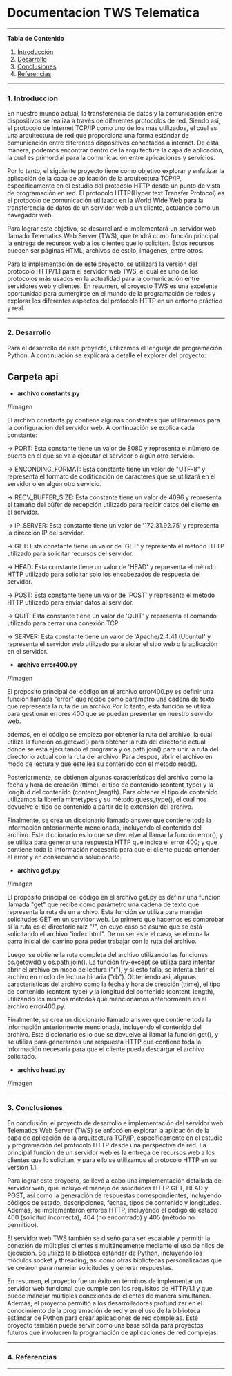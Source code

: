 # **Documentacion TWS Telematica**

*******

**Tabla de Contenido**

1. [Introducción](#introduction)
2. [Desarrollo](#development)
3. [Conclusiones](#conclusion) 
4. [Referencias](#references)<br>

*******

<div id='introduction'/> 

### **1. Introduccion**
En nuestro mundo actual, la transferencia de datos y la comunicación entre dispositivos se realiza a través de diferentes protocolos de red. Siendo  así, el protocolo de internet TCP/IP como uno de los más utilizados, el cual es una arquitectura de red que proporciona una forma estándar de comunicación entre diferentes dispositivos conectados a internet. De esta manera, podemos encontrar dentro de la arquitectura la capa de aplicación, la cual es primordial para la comunicación entre aplicaciones y servicios.

Por lo tanto, el siguiente proyecto tiene como objetivo explorar y enfatizar la aplicación de la capa de aplicación de la arquitectura TCP/IP, específicamente en el estudio del protocolo HTTP desde un punto de vista de programación en red. El protocolo HTTP(Hyper text Transfer Protocol) es el protocolo de comunicación utilizado en la World  Wide Web para la transferencia de datos de un servidor web a un cliente, actuando como un navegador web.

Para lograr este objetivo, se desarrollará e implementará un servidor web llamado Telematics Web Server (TWS), que tendrá como función principal la entrega de recursos web a los clientes que lo soliciten. Estos recursos pueden ser páginas HTML, archivos de estilo, imágenes, entre otros.

Para la implementación de este proyecto, se utilizará la versión del protocolo HTTP/1.1 para el servidor web TWS; el cual es uno de los protocolos más usados en la actualidad para la comunicación entre servidores web y clientes. En resumen, el proyecto TWS es una excelente oportunidad para sumergirse en el mundo de la programación de redes y explorar los diferentes aspectos del protocolo HTTP en un entorno práctico y real.
*******

<div id='development'/> 

### **2. Desarrollo**
Para el desarrollo de este proyecto, utilizamos el lenguaje de programación Python. A continuación se explicará a detalle el explorer del proyecto: 

## Carpeta api 

- **archivo constants.py**

//imagen 

El archivo constants.py contiene algunas constantes que utilizaremos para la configuracion del servidor web. A continuación se explica cada constante:

-> PORT: Esta constante tiene un valor de 8080 y representa el número de puerto en el que se va a ejecutar el servidor o algún otro servicio.

-> ENCONDING_FORMAT: Esta constante tiene un valor de "UTF-8" y representa el formato de codificación de caracteres que se utilizará en el servidor o en algún otro servicio.

-> RECV_BUFFER_SIZE: Esta constante tiene un valor de 4096 y representa el tamaño del búfer de recepción utilizado para recibir datos del cliente en el servidor.

-> IP_SERVER: Esta constante tiene un valor de '172.31.92.75' y representa la dirección IP del servidor.

-> GET: Esta constante tiene un valor de 'GET' y representa el método HTTP utilizado para solicitar recursos del servidor.

-> HEAD: Esta constante tiene un valor de 'HEAD' y representa el método HTTP utilizado para solicitar solo los encabezados de respuesta del servidor.

-> POST: Esta constante tiene un valor de 'POST' y representa el método HTTP utilizado para enviar datos al servidor.

-> QUIT: Esta constante tiene un valor de 'QUIT' y representa el comando utilizado para cerrar una conexión TCP.

-> SERVER: Esta constante tiene un valor de 'Apache/2.4.41 (Ubuntu)' y representa el servidor web utilizado para alojar el sitio web o la aplicación en el servidor.



- **archivo error400.py**

//imagen

El proposito principal del código en el archivo error400.py es definir una función llamada "error" que recibe como parámetro una cadena de texto que representa la ruta de un archivo.Por lo tanto,  esta función se utiliza para gestionar errores 400 que se puedan presentar en nuestro servidor web.

ademas, en el código se empieza por obtener la ruta del archivo, la cual utiliza la función os.getcwd() para obtener la ruta del directorio actual donde se está ejecutando el programa y os.path.join() para unir la ruta del directorio actual con la ruta del archivo. Para despue, abrir el archivo en modo de lectura y que este lea su contenido con el método read().

Posteriormente, se obtienen algunas características del archivo como la fecha y hora de creación (ttime), el tipo de contenido (content_type) y la longitud del contenido (content_length). Para obtener el tipo de contenido utilizamos la librería mimetypes y su método guess_type(), el cual nos devuelve el tipo de contenido a partir de la extensión del archivo.

Finalmente, se crea un diccionario llamado answer que contiene toda la información anteriormente mencionada, incluyendo el contenido del archivo. Este diccionario es lo que se devuelve al llamar la función error(), y se utiliza para generar una respuesta HTTP que indica el error 400; y que contiene toda la información necesaria para que el cliente pueda entender el error y en consecuencia solucionarlo.



- **archivo get.py**

//imagen

El proposito principal del código en el archivo get.py es definir una función llamada "get" que recibe como parámetro una cadena de texto que representa la ruta de un archivo. Esta función se utiliza para manejar solicitudes GET en un servidor web. Lo primero que hacemos es comprobar si la ruta es el directorio raíz "/", en cuyo caso se asume que se está solicitando el archivo "index.html". De no ser este el caso, se elimina la barra inicial del camino para poder trabajar con la ruta del archivo. 

Luego, se obtiene la ruta completa del archivo utilizando las funciones os.getcwd() y os.path.join(). La función try-except se utiliza para intentar abrir el archivo en modo de lectura ("r"), y si esto falla, se intenta abrir el archivo en modo de lectura binaria ("rb"). Obteniendo asi, algunas características del archivo como la fecha y hora de creación (ttime), el tipo de contenido (content_type) y la longitud del contenido (content_length), utilizando los mismos métodos que mencionamos anteriormente en el archivo error400.py.

Finalmente, se crea un diccionario llamado answer que contiene toda la información anteriormente mencionada, incluyendo el contenido del archivo. Este diccionario es lo que se devuelve al llamar la función get(), y se utiliza para generarnos una respuesta HTTP que contiene toda la información necesaria para que el cliente pueda descargar el archivo solicitado.



- **archivo head.py**

//imagen 



*******

<div id='conclusion'/> 

### **3. Conclusiones**
En conclusión, el proyecto de desarrollo e implementación del servidor web Telematics Web Server (TWS) se enfocó en explorar la aplicación de la capa de aplicación de la arquitectura TCP/IP, específicamente en el estudio y programación del protocolo HTTP desde una perspectiva de red. La principal función de un servidor web es la entrega de recursos web a los clientes que lo solicitan, y para ello se utilizamos el protocolo HTTP en su versión 1.1.

Para lograr este proyecto, se llevó a cabo una implementación detallada del servidor web, que incluyó el manejo de solicitudes HTTP GET, HEAD y POST, así como la generación de respuestas correspondientes, incluyendo códigos de estado, descripciones, fechas, tipos de contenido y longitudes. Además, se implementaron errores HTTP, incluyendo el código de estado 400 (solicitud incorrecta), 404 (no encontrado) y 405 (método no permitido).

El servidor web TWS también se diseñó para ser escalable y permitir la conexión de múltiples clientes simultáneamente mediante el uso de hilos de ejecución. Se utilizó la biblioteca estándar de Python, incluyendo los módulos socket y threading, así como otras bibliotecas personalizadas que se crearon para manejar solicitudes y generar respuestas.

En resumen, el proyecto fue un éxito en términos de implementar un servidor web funcional que cumple con los requisitos de HTTP/1.1 y que puede manejar múltiples conexiones de clientes de manera simultánea. Además, el proyecto permitió a los desarrolladores profundizar en el conocimiento de la programación de red y en el uso de la biblioteca estándar de Python para crear aplicaciones de red complejas. Este proyecto también puede servir como una base sólida para proyectos futuros que involucren la programación de aplicaciones de red complejas.
*******

<div id='references'/> 

### **4. Referencias**

*******

